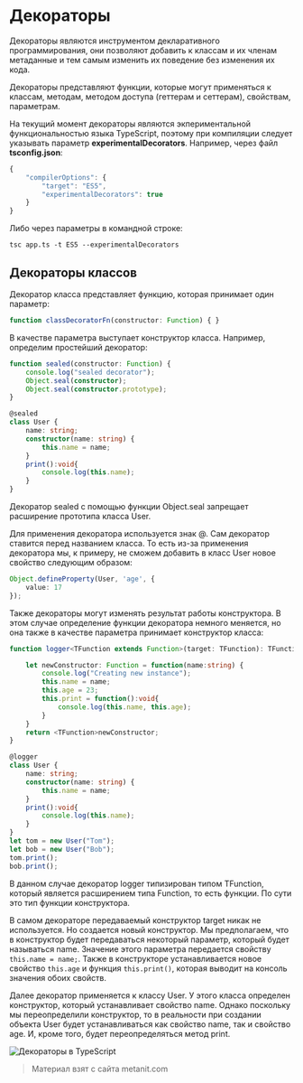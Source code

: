 # Декораторы

Декораторы являются инструментом декларативного программирования, они позволяют добавить к классам и их членам метаданные и тем самым изменить их поведение без изменения их кода.

Декораторы представляют функции, которые могут применяться к классам, методам, методом доступа (геттерам и сеттерам), свойствам, параметрам.

На текущий момент декораторы являются экпериментальной функциональностью языка TypeScript, поэтому при компиляции следует указывать параметр **experimentalDecorators**. Например, через файл **tsconfig.json**:

```ts
{
    "compilerOptions": {
        "target": "ES5",
        "experimentalDecorators": true
    }
}
```

Либо через параметры в командной строке:

```
tsc app.ts -t ES5 --experimentalDecorators
```

## Декораторы классов

Декоратор класса представляет функцию, которая принимает один параметр:

```ts
function classDecoratorFn(constructor: Function) { }
```

В качестве параметра выступает конструктор класса. Например, определим простейший декоратор:

```ts
function sealed(constructor: Function) {
    console.log("sealed decorator");
    Object.seal(constructor);
    Object.seal(constructor.prototype);
}

@sealed
class User {
    name: string;
    constructor(name: string) {
        this.name = name;
    }
    print():void{
        console.log(this.name);
    }
}
```

Декоратор sealed с помощью функции Object.seal запрещает расширение прототипа класса User.

Для применения декоратора используется знак @. Сам декоратор ставится перед названием класса. То есть из-за применения декоратора мы, к примеру, не сможем добавить в класс User новое свойство следующим образом:

```ts
Object.defineProperty(User, 'age', {
    value: 17
});
```

Также декораторы могут изменять результат работы конструктора. В этом случае определение функции декоратора немного меняется, но она также в качестве параметра принимает конструктор класса:

```ts
function logger<TFunction extends Function>(target: TFunction): TFunction{

    let newConstructor: Function = function(name:string) {
        console.log("Creating new instance");
        this.name = name;
        this.age = 23;
        this.print = function():void{
            console.log(this.name, this.age);
        }
    }
    return <TFunction>newConstructor;
}

@logger
class User {
    name: string;
    constructor(name: string) {
        this.name = name;
    }
    print():void{
        console.log(this.name);
    }
}
let tom = new User("Tom");
let bob = new User("Bob");
tom.print();
bob.print();
```

В данном случае декоратор logger типизирован типом TFunction, который является расширением типа Function, то есть функции. По сути это тип функции конструктора.

В самом декораторе передаваемый конструктор target никак не используется. Но создается новый конструктор. Мы предполагаем, что в конструктор будет передаваться некоторый параметр, который будет называться name. Значение этого параметра передается свойству `this.name = name;`. Также в конструкторе устанавливается новое свойство `this.age` и функция `this.print()`, которая выводит на консоль значения обоих свойств.

Далее декоратор применяется к классу User. У этого класса определен конструктор, который устанавливает свойство name. Однако поскольку мы переопределили конструктор, то в реальности при создании объекта User будет устанавливаться как свойство name, так и свойство age. И, кроме того, будет переопределяться метод print.

![Декораторы в TypeScript](https://metanit.com/web/typescript/pics/28.png)


> Материал взят с сайта metanit.com